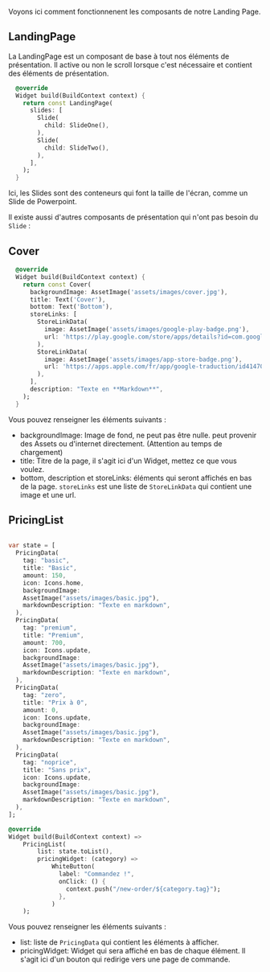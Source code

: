 Voyons ici comment fonctionnenent les composants de notre Landing Page.

## LandingPage

La LandingPage est un composant de base à tout nos éléments de présentation.
Il active ou non le scroll lorsque c'est nécessaire et contient des éléments de présentation.

```dart
  @override
  Widget build(BuildContext context) {
    return const LandingPage(
      slides: [
        Slide(
          child: SlideOne(),
        ),
        Slide(
          child: SlideTwo(),
        ),
      ],
    );
  }
```

Ici, les Slides sont des conteneurs qui font la taille de l'écran, comme un Slide de Powerpoint.

Il existe aussi d'autres composants de présentation qui n'ont pas besoin du `Slide` :

## Cover
```dart
  @override
  Widget build(BuildContext context) {
    return const Cover(
      backgroundImage: AssetImage('assets/images/cover.jpg'),
      title: Text('Cover'),
      bottom: Text('Bottom'),
      storeLinks: [
        StoreLinkData(
          image: AssetImage('assets/images/google-play-badge.png'),
          url: 'https://play.google.com/store/apps/details?id=com.google.android.apps.translate',
        ),
        StoreLinkData(
          image: AssetImage('assets/images/app-store-badge.png'),
          url: 'https://apps.apple.com/fr/app/google-traduction/id414706506',
        ),
      ],
      description: "Texte en **Markdown**",
    );
  }
```

Vous pouvez renseigner les éléments suivants :
- backgroundImage: Image de fond, ne peut pas être nulle. peut provenir des Assets ou d'internet directement. (Attention au temps de chargement) 
- title: Titre de la page, il s'agit ici d'un Widget, mettez ce que vous voulez.
- bottom, description et storeLinks: éléments qui seront affichés en bas de la page. `storeLinks` est une liste de `StoreLinkData` qui contient une image et une url.

## PricingList
```dart

var state = [
  PricingData(
    tag: "basic",
    title: "Basic",
    amount: 150,
    icon: Icons.home,
    backgroundImage:
    AssetImage("assets/images/basic.jpg"),
    markdownDescription: "Texte en markdown",
  ),
  PricingData(
    tag: "premium",
    title: "Premium",
    amount: 700,
    icon: Icons.update,
    backgroundImage:
    AssetImage("assets/images/basic.jpg"),
    markdownDescription: "Texte en markdown",
  ),
  PricingData(
    tag: "zero",
    title: "Prix à 0",
    amount: 0,
    icon: Icons.update,
    backgroundImage:
    AssetImage("assets/images/basic.jpg"),
    markdownDescription: "Texte en markdown",
  ),
  PricingData(
    tag: "noprice",
    title: "Sans prix",
    icon: Icons.update,
    backgroundImage:
    AssetImage("assets/images/basic.jpg"),
    markdownDescription: "Texte en markdown",
  ),
];

@override
Widget build(BuildContext context) =>
    PricingList(
        list: state.toList(),
        pricingWidget: (category) =>
            WhiteButton(
              label: "Commandez !",
              onClick: () {
                context.push("/new-order/${category.tag}");
              },
            )
    );
```

Vous pouvez renseigner les éléments suivants :
- list: liste de `PricingData` qui contient les éléments à afficher.
- pricingWidget: Widget qui sera affiché en bas de chaque élément. Il s'agit ici d'un bouton qui redirige vers une page de commande.